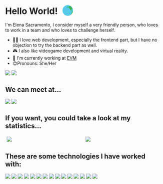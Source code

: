 # Hello World! <img src="assets/world2.gif" width="50px" style="transform: translateY(7px);">

I'm Elena Sacramento, I consider myself a very friendly person, who loves to work in a team and who loves to challenge herself. 
- 👩‍💻 I love web development, especially the frontend part, but I have no objection to try the backend part as well. 
- 🎮 I also like videogame development and virtual reality.
- 💼 I'm currently working at [EVM]()
- 😊Pronouns: She/Her

<div>
  <img src="https://img.shields.io/github/followers/elenamsd?style=for-the-badge?label=Follow">
  <img src="https://img.shields.io/github/stars/elenamsd/elenamsd?style=social">
</div>

## We can meet at...
<div>
  <a href="https://www.linkedin.com/in/elenasacramento/" target="_blank"><img src="https://img.shields.io/badge/-LinkedIn-%230077B5?style=for-the-badge&logo=linkedin&logoColor=white" target="_blank"></a>
  <a href = "https://github.com/elenamsd"><img src="https://img.shields.io/badge/-GitHub-090A0C?style=for-the-badge&logo=github&logoColor=white" target="_blank"></a> 
</div>  

## If you want, you could take a look at my statistics...
<div align="center" style="display: flex; justify-content: space-around;">
  <img width="50%" style="margin:5px;" src="https://github-readme-stats.vercel.app/api?username=elenamsd&show_icons=true&title_color=5FFBF1&text_color=FFFFFF&icon_color=D93A7C&bg_color=282C34&border_radius=10"/>
  <img width="50%" style="margin:5px;"  src="https://github-readme-stats.vercel.app/api/top-langs/?username=elenamsd&layout=compact&langs_count=12&theme=swift&border_radius=10"/>   
</div>

## These are some technologies I have worked with:  

<div>
  <img src="https://img.shields.io/badge/-Html5-F06428?style=for-the-badge&logo=html5&logoColor=white">
  <img src="https://img.shields.io/badge/-Css3-0096D1?style=for-the-badge&logo=css3&logoColor=white">
  <img src="https://img.shields.io/badge/-Javascript-F7DB00?style=for-the-badge&logo=javascript&logoColor=black">
  <img src="https://img.shields.io/badge/-Vue-41B883?style=for-the-badge&logo=Vue.js&logoColor=white">
  <img src="https://img.shields.io/badge/-React-31D5F4?style=for-the-badge&logo=react&logoColor=white">
  <img src="https://img.shields.io/badge/-Laravel-F74D4D?style=for-the-badge&logo=laravel&logoColor=white">
  <img src="https://img.shields.io/badge/-Node-43853D?style=for-the-badge&logo=node.js&logoColor=white">
  <img src="https://img.shields.io/badge/-Go-00ACD7?style=for-the-badge&logo=go&logoColor=white">
  <img src="https://img.shields.io/badge/-MariaDB-B0885E?style=for-the-badge&logo=mariadb&logoColor=white">
  <img src="https://img.shields.io/badge/-MongoDB-118D4D?style=for-the-badge&logo=mongodb&logoColor=white"> 
  <img src="https://img.shields.io/badge/-Docker-2496ED?style=for-the-badge&logo=docker&logoColor=white">
  <img src="https://img.shields.io/badge/-Git-EB4D28?style=for-the-badge&logo=git&logoColor=white">
  <img src="https://img.shields.io/badge/-Unity-000000?style=for-the-badge&logo=unity&logoColor=white">
  <img src="https://img.shields.io/badge/-c++-1A579A?style=for-the-badge&logo=c%2B%2B&logoColor=white">
  <img src="https://img.shields.io/badge/-Ruby-CC342D?style=for-the-badge&logo=ruby&logoColor=white">
</div>




